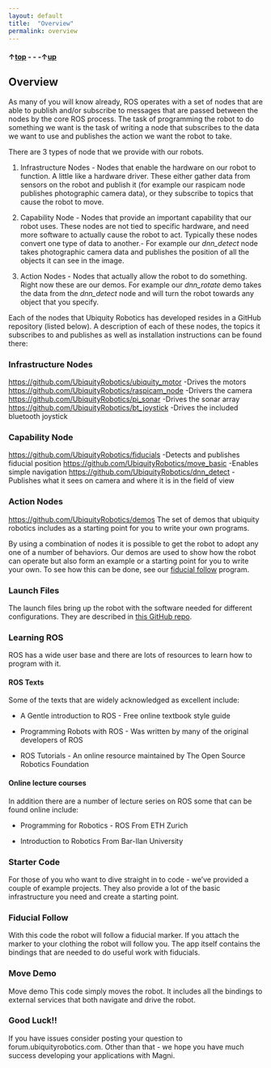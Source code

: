 ```yaml
---
layout: default
title:  "Overview"
permalink: overview
---
```


#### &uarr;[top](https://ubiquityrobotics.github.io/learn/) - - -&uarr;[up](ix_programming)

## Overview

As many of you will know already, ROS operates with a set of nodes that are able to publish and/or subscribe to messages that are passed between the nodes by the core ROS process. The task of programming the robot to do something we want is the task of writing a node that subscribes to the data we want to use and publishes the action we want the robot to take.

There are 3 types of node that we provide with our robots.

1) Infrastructure Nodes  - Nodes that enable the hardware on our robot to function. A little like a hardware driver. These either gather data from sensors on the robot and publish it (for example our raspicam node publishes photographic camera data), or they subscribe to topics that cause the robot to move.

2) Capability Node - Nodes that provide an important capability that our robot uses. These nodes are not tied to specific hardware, and need more software to actually cause the robot to act. Typically these nodes convert one type of data to another.- For example our *dnn_detect* node takes photographic camera data and publishes the position of all the objects it can see in the image.

3) Action Nodes - Nodes that actually allow the robot to do something. Right now these are our demos. For example our *dnn_rotate* demo takes the data from the *dnn_detect* node and will turn the robot towards any object that you specify.

Each of the nodes that Ubiquity Robotics has developed resides in a GitHub repository (listed below). A description of each of these nodes, the topics it subscribes to and publishes as well as installation instructions can be found there:

### Infrastructure Nodes  
https://github.com/UbiquityRobotics/ubiquity_motor   -Drives the motors
https://github.com/UbiquityRobotics/raspicam_node   -Drivers the camera
https://github.com/UbiquityRobotics/pi_sonar              -Drives the sonar array
https://github.com/UbiquityRobotics/bt_joystick           -Drives the included bluetooth joystick

### Capability Node
https://github.com/UbiquityRobotics/fiducials              -Detects and publishes fiducial position
https://github.com/UbiquityRobotics/move_basic       -Enables simple navigation
https://github.com/UbiquityRobotics/dnn_detect         -Publishes what it sees on camera and where it is in the field of view

### Action Nodes
https://github.com/UbiquityRobotics/demos  The set of demos that ubiquity robotics includes as a starting point for you to write your own programs.

By using a combination of nodes it is possible to get the robot to adopt any one of a number of behaviors. Our demos are used to show how the robot can operate but also form an example or a starting point for you to write your own. To see how this can be done, see our [fiducial follow](programming_your_robot/fiducial_follow_app.md) program.

### Launch Files

The launch files bring up the robot with the software needed for different configurations.  They are described in [this GitHub repo](https://github.com/UbiquityRobotics/magni_robot/blob/indigo-devel/README.md).

### Learning ROS

ROS has a wide user base and there are lots of resources to learn how to program with it.
#### ROS Texts

Some of the texts that are widely acknowledged as excellent include:

* A Gentle introduction to ROS - Free online textbook style guide

* Programming Robots with ROS - Was written by many of the original developers of ROS

* ROS Tutorials - An online resource maintained by The Open Source Robotics Foundation

#### Online lecture courses

In addition there are a number of lecture series on ROS some that can be found online include:

* Programming for Robotics - ROS From ETH Zurich

* Introduction to Robotics From Bar-Ilan University

### Starter Code

For those of you who want to dive straight in to code - we’ve provided a couple of example projects. They also provide a lot of the basic infrastructure you need and create a starting point.
### Fiducial Follow

With this code the robot will follow a fiducial marker. If you attach the marker to your clothing the robot will follow you. The app itself contains the bindings that are needed to do useful work with fiducials. 
### Move Demo

Move demo This code simply moves the robot. It includes all the bindings to external services that both navigate and drive the robot.
### Good Luck!!

If you have issues consider posting your question to forum.ubiquityrobotics.com. Other than that - we hope you have much success developing your applications with Magni.
